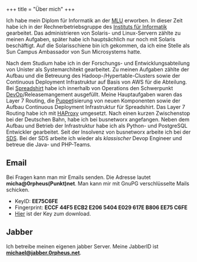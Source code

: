 +++
title    = "Über mich"
+++

Ich habe mein Diplom für Informatik an der [MLU] erworben. In dieser Zeit habe ich in der Rechnerbetriebsgruppe
des [Instituts für Informatik] gearbeitet. Das administrieren von Solaris- und Linux-Servern zählte zu meinen
Aufgaben, später habe ich hauptsächlich nur noch mit Solaris beschäftigt. Auf die Solarisschiene bin ich gekommen,
da ich eine Stelle als Sun Campus Ambassador von Sun Microsystems hatte.

Nach dem Studium habe ich in der Forschungs- und Entwicklungsabteilung von Unister als Systemarchitekt gearbeitet.
Zu meinen Aufgaben zählte der Aufbau und die Betreuung des Hadoop-/Hypertable-Clusters sowie der Continuous Deployment
Infrastruktur auf Basis von AWS für die Abteilung. Bei [Spreadshirt] habe ich innerhalb von Operations den
Schwerpunkt [DevOp]/Releasemangement ausgefüllt. Meine Hauptaufgaben waren das Layer 7 Routing, die [Puppet]isierung
von neuen Komponenten sowie der Aufbau Continuous Deployment Infrastruktur für Spreadshirt. Das Layer 7 Routing habe
ich mit [HAProxy] umgesetzt. Nach einen kurzen Zwischenstop bei der Deutschen Bahn, habe ich bei busnetworx angefangen.
Neben dem Aufbau und Betrieb der Infrastruktur habe ich als Python- und PostgreSQL Entwickler gearbeitet. Seit der
Insolvenz von busnetworx arbeite ich bei der [SDS]. Bei der SDS arbeite ich wieder als *klassischer* Devop Engineer 
und betreue die Java- und PHP-Teams.

## Email

Bei Fragen kann man mir Emails senden. Die Adresse lautet **micha@0rpheus(Punkt)net**.
Man kann mir mit GnuPG verschlüsselte Mails schicken.

* KeyID: **EE75C6FE**
* Fingerprint: **ECCF 44F5 ECB2 E206 5404  E029 617E B806 EE75 C6FE**
* [Hier] ist der Key zum download.

## Jabber

Ich betreibe meinen eigenen jabber Server. Meine JabberID ist
**michael@jabber.0rpheus.net**.

[MLU]: http://uni-halle.de
[Instituts für Informatik]: http://informatik.uni-halle.de
[Spreadshirt]: https://www.spreadshirt.de/
[DevOp]: http://en.wikipedia.org/wiki/DevOps
[Puppet]: http://docs.puppetlabs.com/#puppetpuppet
[Hadoop]: https://hadoop.apache.org/#What+Is+Apache+Hadoop%3F
[Hypertable]: http://hypertable.org/
[AWS]: http://aws.amazon.com/de/
[Hier]: /Michael_Rennecke_EE75C6FE.asc
[HAProxy]: http://www.haproxy.org/
[SDS]: https://www.stulz-digitronic.com/
